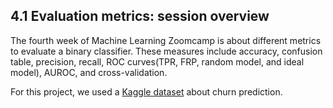 ## 4.1 Evaluation metrics: session overview

The fourth week of Machine Learning Zoomcamp is about different metrics to evaluate a binary classifier. These measures include accuracy, confusion table, precision, recall, ROC curves(TPR, FRP, random model, and ideal model), AUROC, and cross-validation. 

For this project, we used a [Kaggle dataset](https://www.kaggle.com/blastchar/telco-customer-churn) about churn prediction. 
